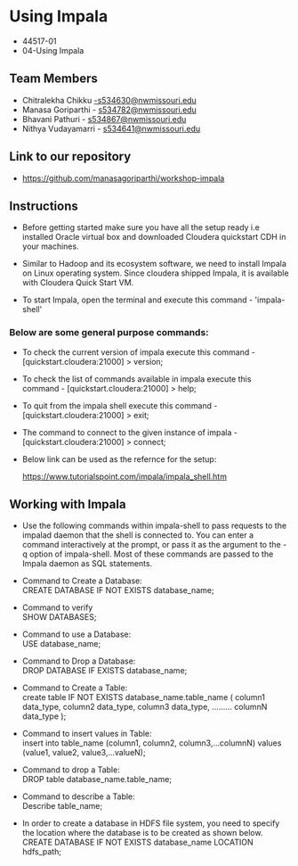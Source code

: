 # Using Impala
- 44517-01
- 04-Using Impala

## Team Members
- Chitralekha Chikku -s534630@nwmissouri.edu
- Manasa Goriparthi - s534782@nwmissouri.edu
- Bhavani Pathuri - s534867@nwmissouri.edu
- Nithya Vudayamarri - s534641@nwmissouri.edu

## Link to our repository
- https://github.com/manasagoriparthi/workshop-impala

## Instructions
- Before getting started make sure you have all the setup ready i.e installed Oracle virtual box and downloaded Cloudera quickstart CDH   in your machines.

- Similar to Hadoop and its ecosystem software, we need to install Impala on Linux operating system. Since cloudera shipped Impala, it     is available with Cloudera Quick Start VM.

- To start Impala, open the terminal and execute this command - 'impala-shell' 
### Below are some general purpose commands:
- To check the current version of impala execute this command - [quickstart.cloudera:21000] > version;
- To check the list of commands available in impala execute this command - [quickstart.cloudera:21000] > help;
- To quit from the impala shell execute this command - [quickstart.cloudera:21000] > exit; 
- The command to connect to the given instance of impala - [quickstart.cloudera:21000] > connect; 

- Below link can be used as the refernce for the setup: 

   https://www.tutorialspoint.com/impala/impala_shell.htm
   
## Working with Impala
- Use the following commands within impala-shell to pass requests to the impalad daemon that the shell is connected to. You can enter a   command interactively at the prompt, or pass it as the argument to the -q option of impala-shell. Most of these commands are passed to   the Impala daemon as SQL statements.

- Command to Create a Database:                                                                                                         
  CREATE DATABASE IF NOT EXISTS database_name;
  
- Command to verify                                                                                                                     
  SHOW DATABASES;
  
- Command to use a Database:                                                                                                             
  USE database_name;
  
- Command to Drop a Database:                                                                                                           
  DROP DATABASE IF EXISTS database_name;
  
- Command to Create a Table:                                                                                                             
  create table IF NOT EXISTS database_name.table_name (
   column1 data_type,
   column2 data_type,
   column3 data_type,
   ………
   columnN data_type
);

- Command to insert values in Table:                                                                                                     
  insert into table_name (column1, column2, column3,...columnN)
  values (value1, value2, value3,...valueN);
  
- Command to drop a Table:                                                                                                               
  DROP table database_name.table_name;
  
- Command to describe a Table:                                                                                                           
  Describe table_name;
  
- In order to create a database in HDFS file system, you need to specify the location where the database is to be created as shown         below.                                                                                                                                 
  CREATE DATABASE IF NOT EXISTS database_name LOCATION hdfs_path;
  




